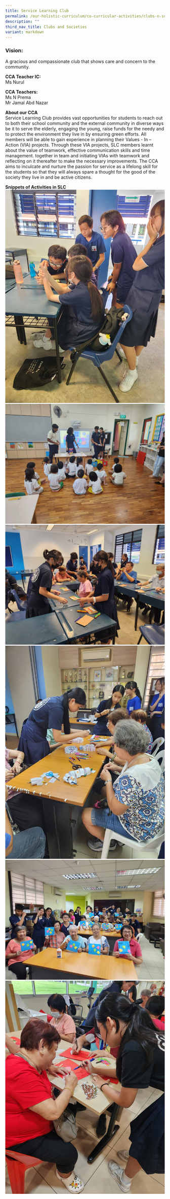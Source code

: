 ```yaml
---
title: Service Learning Club
permalink: /our-holistic-curriculum/co-curricular-activities/clubs-n-societies/service-learning-club/
description: ""
third_nav_title: Clubs and Societies
variant: markdown
---
```

### Vision:
A gracious and compassionate club that shows care and concern to the community.

**CCA Teacher IC:** <br>
Ms Nurul <br>


**CCA Teachers:** <br>
Ms N Prema<br>
Mr Jamal Abd Nazar

**About our CCA** <br>
Service Learning Club provides vast opportunities for students to reach out to both their
school community and the external community in diverse ways be it to serve the elderly,
engaging the young, raise funds for the needy and to protect the environment they live in
by ensuring green efforts. All members will be able to gain experience in planning their
Values - In – Action (VIA) projects. Through these VIA projects, SLC members learnt about
the value of teamwork, effective communication skills and time management. together in
team and initiating VIAs with teamwork and reflecting on it thereafter to make the
necessary improvements. The CCA aims to inculcate and nurture the passion for service
as a lifelong skill for the students so that they will always spare a thought for the good of
the society they live in and be active citizens.

**Snippets of Activities in SLC** <br>
![](/images/WhatsApp_Image_2024_07_22_at_10_13_41.jpg)<br>
![](/images/WhatsApp_Image_2024_07_22_at_10_13_41__1_.jpg)<br>
![](/images/WhatsApp_Image_2024_07_22_at_10_13_42__1_.jpg)<br>
![](/images/WhatsApp_Image_2024_07_22_at_10_13_39.jpg)<br>
![](/images/WhatsApp_Image_2024_07_22_at_10_13_42.jpg)<br>
![](/images/WhatsApp_Image_2024_07_22_at_10_19_09.jpg)<br>